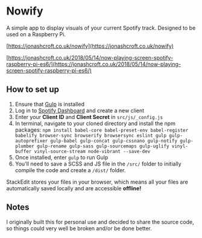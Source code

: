# Nowify
A simple app to display visuals of your current Spotify track. Designed to be used on a Raspberry Pi.

[https://jonashcroft.co.uk/nowify](https://jonashcroft.co.uk/nowify)

[https://jonashcroft.co.uk/2018/05/14/now-playing-screen-spotify-raspberry-pi-es6/](https://jonashcroft.co.uk/2018/05/14/now-playing-screen-spotify-raspberry-pi-es6/)

## How to set up

 1. Ensure that [Gulp](https://gulpjs.com/) is installed
 2. Log in to [Spotify Dashboard](https://developer.spotify.com/dashboard/applications) and create a new client
 3. Enter your **Client ID** and **Client Secret** in `src/js/_config.js`
 4. In terminal, navigate to your cloned directory and install the npm packages: `npm install babel-core babel-preset-env babel-register babelify browser-sync browserify browsersync eslint gulp gulp-autoprefixer gulp-babel gulp-concat gulp-cssnano gulp-notify gulp-plumber gulp-rename gulp-sass gulp-sourcemaps gulp-uglify vinyl-buffer vinyl-source-stream node-vibrant --save-dev`
 5. Once installed, enter `gulp` to run Gulp
 6. You'll need to save a SCSS and JS file in the `/src/` folder to initially compile the code and create a `/dist/` folder.

StackEdit stores your files in your browser, which means all your files are automatically saved locally and are accessible **offline!**

## Notes

I originally built this for personal use and decided to share the source code, so things could very well be broken and/or be done better.